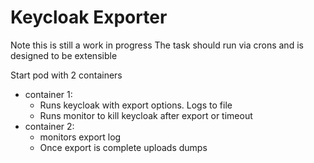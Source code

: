 # Keycloak Exporter
Note this is still a work in progress
The task should run via crons and is designed to be extensible

Start pod with 2 containers
- container 1:
  * Runs keycloak with export options. Logs to file
  * Runs monitor to kill keycloak after export or timeout
- container 2:
  * monitors export log
  * Once export is complete uploads dumps


